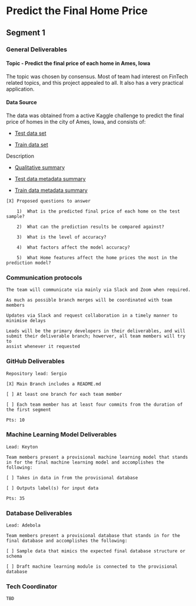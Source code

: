 # Predict the Final Home Price

## Segment 1

### General Deliverables

#### Topic - Predict the final price of each home in Ames, Iowa

The topic was chosen by consensus. Most of team had interest on FinTech related topics, and this project appealed to all. It also has a very practical application.

#### Data Source

The data was obtained from a active Kaggle challenge to predict the final price of homes in the city of Ames, Iowa, and consists of:

   - [Test data set](https://github.com/serpaulus/Final_Project/blob/main/Data_Sets/test.csv)

   - [Train data set](https://github.com/serpaulus/Final_Project/blob/main/Data_Sets/train.csv)

Description

   - [Qualitative summary](https://github.com/serpaulus/Final_Project/blob/main/Data_Sets/kaggle_data_description.txt)

   - [Test data metadata summary](https://github.com/serpaulus/Final_Project/blob/main/Data_Sets/tst_desc.csv)

   - [Train data metadata summary]()

 
   
    
    [X] Proposed questions to answer 
    
        1)	What is the predicted final price of each home on the test sample?

        2)	What can the prediction results be compared against?

        3)	What is the level of accuracy?

        4)	What factors affect the model accuracy?

        5)	What Home features affect the home prices the most in the prediction model?


  ### Communication protocols
  
    The team will communicate via mainly via Slack and Zoom when required. 
    
    As much as possible branch merges will be coordinated with team members
    
    Updates via Slack and request collaboration in a timely manner to minimise delays 
    
    Leads will be the primary developers in their deliverables, and will submit their deliverable branch; howerver, all team members will try to 
    assist whenever it requested
        
    
 ### GitHub Deliverables 
     
    Repository lead: Sergio
 
    [X] Main Branch includes a README.md
    
    [ ] At least one branch for each team member
    
    [ ] Each team member has at least four commits from the duration of the first segment
    
    Pts: 10
    
 ### Machine Learning Model Deliverables
 
    Lead: Keyton
    
    Team members present a provisional machine learning model that stands in for the final machine learning model and accomplishes the following:
 
    [ ] Takes in data in from the provisional database
    
    [ ] Outputs label(s) for input data
    
    Pts: 35

### Database Deliverables

    Lead: Adebola

    Team members present a provisional database that stands in for the final database and accomplishes the following: 
 
    [ ] Sample data that mimics the expected final database structure or schema

    [ ] Draft machine learning module is connected to the provisional database 
    

### Tech Coordinator 

    TBD
    
    
 



    
    

  
    
    

    
    

    

